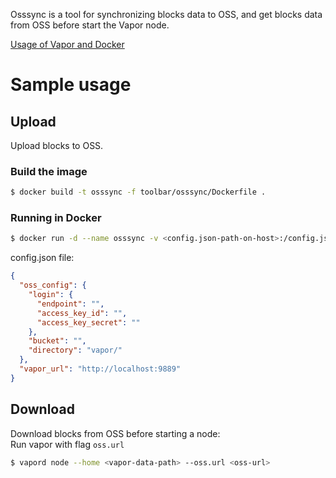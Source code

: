 Osssync is a tool for synchronizing blocks data to OSS, and get blocks data from OSS before start the Vapor node. 

[Usage of Vapor and Docker](https://github.com/Bytom/vapor/blob/master/README.md)

# Sample usage
## Upload
Upload blocks to OSS. 

### Build the image

```bash
$ docker build -t osssync -f toolbar/osssync/Dockerfile .
```

### Running in Docker
```bash
$ docker run -d --name osssync -v <config.json-path-on-host>:/config.json osssync:latest osssync /config.json
```

config.json file: 
```json
{
  "oss_config": {
    "login": {
      "endpoint": "",
      "access_key_id": "",
      "access_key_secret": ""
    },
    "bucket": "",
    "directory": "vapor/"
  },
  "vapor_url": "http://localhost:9889"
}
```

## Download
Download blocks from OSS before starting a node:  
Run vapor with flag `oss.url`
```bash
$ vapord node --home <vapor-data-path> --oss.url <oss-url>
```